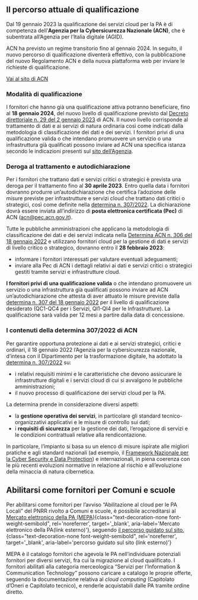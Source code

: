 ## Il percorso attuale di qualificazione
Dal 19 gennaio 2023 la qualificazione dei servizi cloud per la PA è di competenza dell’**Agenzia per la Cybersicurezza Nazionale (ACN)**, che è subentrata all’Agenzia per l’Italia digitale (AGID).

ACN ha previsto un regime transitorio fino al gennaio 2024. In seguito, il nuovo percorso di qualificazione diventerà effettivo, con la pubblicazione del nuovo Regolamento ACN e della nuova piattaforma web per inviare le richieste di qualificazione.

<div class="col-12 text-center mt-3 mb-5">
<a href="https://www.acn.gov.it" class="btn btn-primary" target="_blank">Vai al sito di ACN</a>
</div>

### Modalità di qualificazione
I fornitori che hanno già una qualificazione attiva potranno beneficiare, fino al **18 gennaio 2024**, del nuovo livello di qualificazione previsto dal [Decreto direttoriale n. 29 del 2 gennaio 2023](https://www.acn.gov.it/DecretodirettorialeQualificazioneServiziCloud2genn23DEFsigned.pdf) di ACN. Il nuovo livello corrisponde al trattamento di dati e ai servizi di natura ordinaria così come indicati dalla metodologia di classificazione dei dati e dei servizi. I fornitori privi di una qualificazione valida o che intendano promuovere un servizio o una infrastruttura già qualificati possono inviare ad ACN una specifica istanza secondo le indicazioni presenti sul [sito dell’Agenzia](https://www.acn.gov.it/strategia/strategia-cloud-italia/qualificazione-cloud).

### Deroga al trattamento e autodichiarazione
Per i fornitori che trattano dati e servizi critici o strategici è prevista una deroga per il trattamento fino al **30 aprile 2023**. Entro quella data i fornitori dovranno produrre un’autodichiarazione che certifica l’adozione delle misure previste per infrastrutture e servizi cloud che trattano dati critici o strategici, così come definite nella [determina n. 307/2022](https://assets.innovazione.gov.it/1642694131-det_307_cloud_ulteriorilerqc_20220118.pdf). La dichiarazione dovrà essere inviata all’indirizzo di **posta elettronica certificata (Pec)** di ACN ([acn@pec.acn.gov.it](mailto:acn@pec.acn.gov.it)).

Tutte le pubbliche amministrazioni che applicano la metodologia di classificazione dei dati e dei servizi indicata nella [Determina ACN n. 306 del 18 gennaio 2022](https://assets.innovazione.gov.it/1642693979-det_306_cloud_modclass_20220118.pdf) e utilizzano fornitori cloud per la gestione di dati e servizi di livello critico o strategico, dovranno entro il **28 febbraio 2023**:
* informare i fornitori interessati per valutare eventuali adeguamenti;
* inviare alla Pec di ACN i dettagli relativi ai dati e servizi critici o strategici gestiti tramite servizi e infrastrutture cloud. 

**I fornitori privi di una qualificazione valida** o che intendano promuovere un servizio o una infrastruttura già qualificati possono inviare ad ACN un’autodichiarazione che attesta di aver attuato le misure previste dalla [determina n. 307 del 18 gennaio 2022](https://assets.innovazione.gov.it/1642694131-det_307_cloud_ulteriorilerqc_20220118.pdf) per il livello di qualificazione desiderato (QC1-QC4 per i Servizi, QI1-QI4 per le Infrastrutture). La qualificazione sarà valida per 12 mesi a partire dalla data di concessione.

### I contenuti della determina 307/2022 di ACN
Per garantire opportuna protezione ai dati e ai servizi strategici, critici e ordinari, il 18 gennaio 2022 l’Agenzia per la cybersicurezza nazionale, d’intesa con il Dipartimento per la trasformazione digitale, ha adottato la [determina n. 307/2022](https://assets.innovazione.gov.it/1642694131-det_307_cloud_ulteriorilerqc_20220118.pdf) su:
* i relativi requisiti minimi e le caratteristiche che devono assicurare le infrastrutture digitali e i servizi cloud di cui si avvalgono le pubbliche amministrazioni;
* il nuovo processo di qualificazione dei servizi cloud per la PA.

La determina prende in considerazione diversi aspetti:
* la **gestione operativa dei servizi**, in particolare gli standard tecnico-organizzativi applicativi e le misure di controllo sui dati;
* i **requisiti di sicurezza** per la gestione dei dati, l’erogazione di servizi e le condizioni contrattuali relative alla rendicontazione.

In particolare, l’impianto si basa su un elenco di misure ispirate alle migliori pratiche e agli standard nazionali (ad esempio, il [Framework Nazionale per la Cyber Security e Data Protection](https://www.cybersecurityframework.it/)) e internazionali, in piena coerenza con le più recenti evoluzioni normative in relazione al rischio e all’evoluzione della minaccia di natura cibernetica.

## Abilitarsi come fornitori per Comuni e scuole
Per abilitarsi come fornitori per l’avviso “Abilitazione al cloud per le PA Locali” del PNRR rivolto a Comuni e scuole, è possibile accreditarsi al [Mercato elettronico della PA (MEPA)](https://www.acquistinretepa.it){class="text-decoration-none font-weight-semibold", rel='noreferrer', target='_blank', aria-label='Mercato elettronico della PA(link esterno)'}, seguendo [il percorso guidato sul sito.](https://www.acquistinretepa.it/opencms/opencms/come_vendere.html){class="text-decoration-none font-weight-semibold", rel='noreferrer', target='_blank', aria-label='percorso guidato sul sito (link esterno)'}

MEPA è il catalogo fornitori che agevola le PA nell’individuare potenziali fornitori per diversi servizi, fra cui la migrazione al cloud qualificato. I fornitori abilitati alla categoria merceologica “Servizi per l’Information & Communication Technology” possono caricare a catalogo le proprie offerte, seguendo la documentazione relativa al _cloud computing_ (Capitolato d’Oneri e Capitolato tecnico), e renderle acquistabili dalle PA tramite ordine diretto.